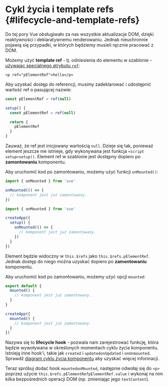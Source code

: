 # Cykl życia i template refs  {#lifecycle-and-template-refs}

Do tej pory Vue obsługiwało za nas wszystkie aktualizacje DOM, dzięki reaktywności i deklaratywnemu renderowaniu. Jednak nieuchronnie pojawią się przypadki, w których będziemy musieli ręcznie pracować z DOM.

Możemy użyć **template ref** - tj. odniesienia do elementu w szablonie - <a target="_blank" href="/api/built-in-special-attributes.html#ref">używając specjalnego atrybutu `ref`</a>:

```vue-html
<p ref="pElementRef">hello</p>
```

<div class="composition-api">

Aby uzyskać dostęp do referencji, musimy zadeklarować<span class="html"> i udostępnić</span> wartość ref o pasującej nazwie:

<div class="sfc">

```js
const pElementRef = ref(null)
```

</div>
<div class="html">

```js
setup() {
  const pElementRef = ref(null)

  return {
    pElementRef
  }
}
```

</div>

Zauważ, że ref jest inicjowany wartością `null`. Dzieje się tak, ponieważ element jeszcze nie istnieje, gdy wykonywana jest funkcja <span class="sfc">`<script setup>`</span><span class="html">`setup()`</span>. Element ref w szablonie jest dostępny dopiero po **zamontowaniu** komponentu.

Aby uruchomić kod po zamontowaniu, możemy użyć funkcji `onMounted()`:

<div class="sfc">

```js
import { onMounted } from 'vue'

onMounted(() => {
  // komponent jest już zamontowany.
})
```

</div>
<div class="html">

```js
import { onMounted } from 'vue'

createApp({
  setup() {
    onMounted(() => {
      // komponent jest już zamontowany.
    })
  }
})
```

</div>
</div>

<div class="options-api">

Element będzie widoczny w `this.$refs` jako `this.$refs.pElementRef`. Jednak dostęp do niego można uzyskać dopiero po **zamontowaniu** komponentu.

Aby uruchomić kod po zamontowaniu, możemy użyć opcji `mounted`:

<div class="sfc">

```js
export default {
  mounted() {
    // komponent jest już zamontowany.
  }
}
```

</div>
<div class="html">

```js
createApp({
  mounted() {
    // komponent jest już zamontowany.
  }
})
```

</div>
</div>

Nazywa się to **lifecycle hook** - pozwala nam zarejestrować funkcję, która będzie wywoływana w określonych momentach cyklu życia komponentu. Istnieją inne hook'i, takie jak  <span class="options-api">`created` i `updated`</span><span class="composition-api">`onUpdated` i `onUnmounted`</span>. Sprawdź <a target="_blank" href="/guide/essentials/lifecycle.html#lifecycle-diagram">diagram cyklu życia komponentu</a> aby uzyskać więcej informacji.

Teraz spróbuj dodać hook <span class="options-api">`mounted`</span><span class="composition-api">`onMounted`</span>, następnie odwołaj się do `<p>` poprzez użycie <span class="options-api">`this.$refs.pElementRef`</span><span class="composition-api">`pElementRef.value`</span> i wykonaj na nim kilka bezpośrednich operacji DOM (np. zmieniając jego `textContent`).
